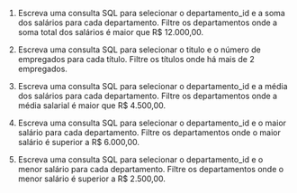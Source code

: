 1) Escreva uma consulta SQL para selecionar o departamento_id e a soma dos salários para cada departamento.
Filtre os departamentos onde a soma total dos salários é maior que R$ 12.000,00.

2) Escreva uma consulta SQL para selecionar o titulo e o número de empregados para cada título.
Filtre os títulos onde há mais de 2 empregados.

3) Escreva uma consulta SQL para selecionar o departamento_id e a média dos salários para cada departamento.
Filtre os departamentos onde a média salarial é maior que R$ 4.500,00.

4) Escreva uma consulta SQL para selecionar o departamento_id e o maior salário para cada departamento.
Filtre os departamentos onde o maior salário é superior a R$ 6.000,00.

6) Escreva uma consulta SQL para selecionar o departamento_id e o menor salário para cada departamento.
Filtre os departamentos onde o menor salário é superior a R$ 2.500,00.
